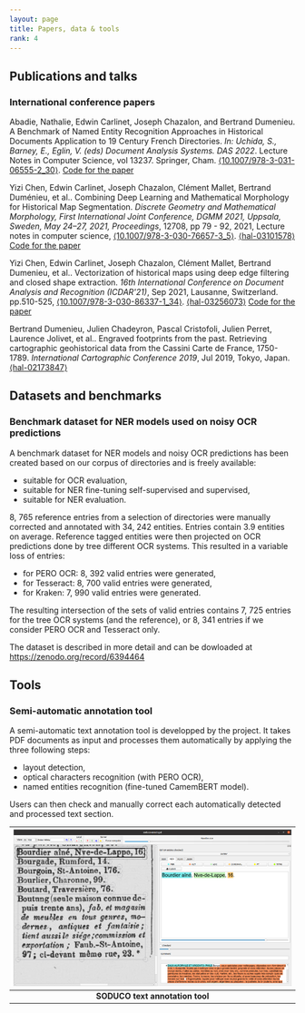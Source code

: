 ```yaml
---
layout: page
title: Papers, data & tools
rank: 4
---
```


## Publications and talks

### International conference papers

Abadie, Nathalie, Edwin Carlinet, Joseph Chazalon, and Bertrand Dumenieu. A Benchmark of Named Entity Recognition Approaches in Historical Documents Application to 19 Century French Directories. *In: Uchida, S., Barney, E., Eglin, V. (eds) Document Analysis Systems. DAS 2022*. Lecture Notes in Computer Science, vol 13237. Springer, Cham. [⟨10.1007/978-3-031-06555-2_30⟩](https://doi.org/10.1007/978-3-031-06555-2_30).
[Code for the paper]( https://github.com/soduco/paper-ner-bench-das22.)

Yizi Chen, Edwin Carlinet, Joseph Chazalon, Clément Mallet, Bertrand Duménieu, et al.. Combining Deep Learning and Mathematical Morphology for Historical Map Segmentation. *Discrete Geometry and Mathematical Morphology, First International Joint Conference, DGMM 2021, Uppsala, Sweden, May 24–27, 2021, Proceedings*, 12708, pp 79 - 92, 2021, Lecture notes in computer science, [⟨10.1007/978-3-030-76657-3_5⟩](https://dx.doi.org/10.1007/978-3-030-76657-3_5). [⟨hal-03101578⟩](https://hal.archives-ouvertes.fr/hal-03101578)
[Code for the paper](https://github.com/soduco/paper-dgmm2021)

Yizi Chen, Edwin Carlinet, Joseph Chazalon, Clément Mallet, Bertrand Dumenieu, et al.. Vectorization of historical maps using deep edge filtering and closed shape extraction. *16th International Conference on Document Analysis and Recognition (ICDAR'21)*, Sep 2021, Lausanne, Switzerland. pp.510-525, [⟨10.1007/978-3-030-86337-1_34⟩](https://dx.doi.org/10.1007/978-3-030-86337-1_34). [⟨hal-03256073⟩](https://hal.archives-ouvertes.fr/hal-03256073)
[Code for the paper](https://github.com/soduco/ICDAR-2021-Vectorization)

Bertrand Dumenieu, Julien Chadeyron, Pascal Cristofoli, Julien Perret, Laurence Jolivet, et al.. Engraved footprints from the past. Retrieving cartographic geohistorical data from the Cassini Carte de France, 1750-1789. *International Cartographic Conference 2019*, Jul 2019, Tokyo, Japan. [⟨hal-02173847⟩](https://hal.archives-ouvertes.fr/hal-02173847)

## Datasets and benchmarks

### Benchmark dataset for NER models used on noisy OCR predictions

 A benchmark dataset for NER models and noisy OCR predictions has been created based on our corpus of directories and is freely available:
- suitable for OCR evaluation,
- suitable for NER fine-tuning self-supervised and supervised,
- suitable for NER evaluation.

8, 765 reference entries from a selection of directories were manually corrected and annotated with 34, 242 entities. Entries contain 3.9 entities on average.
Reference tagged entities were then projected on OCR predictions done by tree different OCR systems. This resulted in a variable loss of entries:
- for PERO OCR: 8, 392 valid entries were generated, 
- for Tesseract: 8, 700 valid entries were generated, 
- for Kraken: 7, 990 valid entries were generated. 

The resulting intersection of the sets of valid entries contains 7, 725 entries for the tree OCR systems (and the reference), or 8, 341 entries if we consider PERO OCR and Tesseract only.

The dataset is described in more detail and can be dowloaded at https://zenodo.org/record/6394464

## Tools

### Semi-automatic annotation tool

A semi-automatic text annotation tool is developped by the project. It takes PDF documents as input and processes them automatically by applying the three following steps:
- layout detection,
- optical characters recognition (with PERO OCR),
- named entities recognition (fine-tuned CamemBERT model).

Users can then check and manually correct each automatically detected and processed text section. 

| ![SODUCO text annotation tool](./public/images/AnnotationTool.png) |
|:--:|
| <b>SODUCO text annotation tool</b>|





